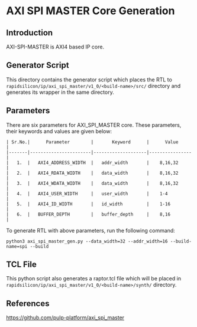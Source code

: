 # AXI SPI MASTER Core Generation 

## Introduction
AXI-SPI-MASTER is AXI4 based IP core.


## Generator Script

This directory contains the generator script which places the RTL to `rapidsilicon/ip/axi_spi_master/v1_0/<build-name>/src/` directory and generates its wrapper in the same directory. 
    
## Parameters
There are six parameters for AXI_SPI_MASTER core. These parameters, their keywords and values are given below:

    | Sr.No.|      Parameter        |       Keyword      |      Value     |
    |-------|-----------------------|--------------------|----------------|
    |   1.  |   AXI4_ADDRESS_WIDTH  |   addr_width       |    8,16,32     |
    |   2.  |   AXI4_RDATA_WIDTH    |   data_width       |    8,16,32     |
    |   3.  |   AXI4_WDATA_WIDTH    |   data_width       |    8,16,32     |
    |   4.  |   AXI4_USER_WIDTH     |   user_width       |    1-4         |
    |   5.  |   AXI4_ID_WIDTH       |   id_width         |    1-16        |
    |   6.  |   BUFFER_DEPTH        |   buffer_depth     |    8,16        |


To generate RTL with above parameters, run the following command:
```
python3 axi_spi_master_gen.py --data_width=32 --addr_width=16 --build-name=spi --build
```

## TCL File

This python script also generates a raptor.tcl file which will be placed in `rapidsilicon/ip/axi_spi_master/v1_0/<build-name>/synth/` directory.

## References

https://github.com/pulp-platform/axi_spi_master
